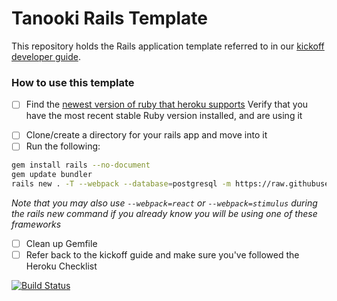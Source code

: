 # Tanooki Rails Template

This repository holds the Rails application template referred to in our
[kickoff developer guide][ko].

[ko]: https://github.com/TanookiLabs/developer-guides/blob/master/web/kickoff.md

### How to use this template

- [ ] Find the [newest version of ruby that heroku supports][h] Verify that you
      have the most recent stable Ruby version installed, and are using it

[h]: https://devcenter.heroku.com/articles/ruby-support#supported-runtimes

- [ ] Clone/create a directory for your rails app and move into it
- [ ] Run the following:

```bash
gem install rails --no-document
gem update bundler
rails new . -T --webpack --database=postgresql -m https://raw.githubusercontent.com/TanookiLabs/tanooki-rails-template/master/rails-kickoff-template.rb
```

_Note that you may also use `--webpack=react` or `--webpack=stimulus` during the
rails new command if you already know you will be using one of these frameworks_

- [ ] Clean up Gemfile
- [ ] Refer back to the kickoff guide and make sure you've followed the Heroku
      Checklist

[![Build Status](https://semaphoreci.com/api/v1/tanookilabs/tanooki-rails-template/branches/master/badge.svg)](https://semaphoreci.com/tanookilabs/tanooki-rails-template)
